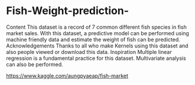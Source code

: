 # Fish-Weight-prediction-
Content This dataset is a record of 7 common different fish species in fish market sales. With this dataset, a predictive model can be performed using machine friendly data and estimate the weight of fish can be predicted.  Acknowledgements Thanks to all who make Kernels using this dataset and also people viewed or download this data.  Inspiration Multiple linear regression is a fundamental practice for this dataset. Multivariate analysis can also be performed.

https://www.kaggle.com/aungpyaeap/fish-market
